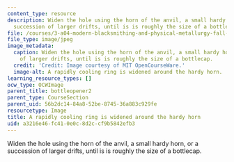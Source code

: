 ```yaml
---
content_type: resource
description: Widen the hole using the horn of the anvil, a small hardy horn, or a
  succession of larger drifts, until is is roughly the size of a bottlecap.
file: /courses/3-a04-modern-blacksmithing-and-physical-metallurgy-fall-2008/a3216e46fc410e0c8d2ccf9b5842efb3_063.jpg
file_type: image/jpeg
image_metadata:
  caption: Widen the hole using the horn of the anvil, a small hardy horn, or a succession
    of larger drifts, until is is roughly the size of a bottlecap.
  credit: 'Credit: Image courtesy of MIT OpenCourseWare.'
  image-alt: A rapidly cooling ring is widened around the hardy horn.
learning_resource_types: []
ocw_type: OCWImage
parent_title: bottleopener2
parent_type: CourseSection
parent_uid: 56b2dc14-84a8-52be-8745-36a883c929fe
resourcetype: Image
title: A rapidly cooling ring is widened around the hardy horn
uid: a3216e46-fc41-0e0c-8d2c-cf9b5842efb3
---
```

Widen the hole using the horn of the anvil, a small hardy horn, or a succession of larger drifts, until is is roughly the size of a bottlecap.

